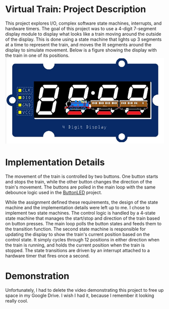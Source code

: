 # Virtual Train: Project Description
This project explores I/O, complex software state machines, interrupts, and hardware timers. The goal of this project was to use a 4-digit 7-segment display module to display what looks like a train moving around the outside of the display. This is done using a state machine that lights up 3 segments at a time to represent the train, and moves the lit segments around the display to simulate movement. Below is a figure showing the display with the train in one of its positions. ![Train](./train.jpg)

# Implementation Details
The movement of the train is controlled by two buttons. One button starts and stops the train, while the other button changes the direction of the train's movement. The buttons are polled in the main loop with the same debounce logic used in the [ButtonLED](../ButtonLED) project.

While the assignment defined these requirements, the design of the state machine and the implementation details were left up to me. I chose to implement two state machines. The control logic is handled by a 4-state state machine that manages the start/stop and direction of the train based on button presses. The main loop polls the button states and feeds them to the transition function. The second state machine is responsible for updating the display to show the train's current position based on the control state. It simply cycles through 12 positions in either direction when the train is running, and holds the current position when the train is stopped. The state transitions are driven by an interrupt attached to a hardware timer that fires once a second.

# Demonstration
Unfortunately, I had to delete the video demonstrating this project to free up space in my Google Drive. I wish I had it, because I remember it looking really cool.